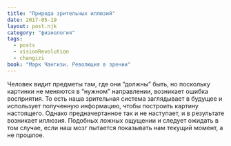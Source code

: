 ```yaml
---
title: "Природа зрительных иллюзий"
date: 2017-05-19
layout: post.njk
category: "физиология"
tags:
  - posts
  - visionRevolution
  - changizi
book: "Марк Чангизи. Революция в зрении"
---
```


Человек видит предметы там, где они “должны” быть, но поскольку картинки не меняются в “нужном” направлении, возникает ошибка восприятия. То есть наша зрительная система заглядывает в будущее и использует полученную информацию, чтобы построить картину настоящего. Однако предначертанное так и не наступает, и в результате возникает иллюзия. Подобных ложных ощущении и следует ожидать в том случае, если наш мозг пытается показывать нам текущий момент, а не прошлое.
